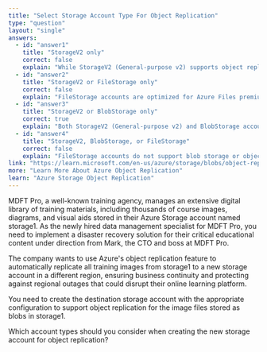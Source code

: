 ```yaml
---
title: "Select Storage Account Type For Object Replication"
type: "question"
layout: "single"
answers:
  - id: "answer1"
    title: "StorageV2 only"
    correct: false
    explain: "While StorageV2 (General-purpose v2) supports object replication, BlobStorage accounts also support this feature. Limiting to only StorageV2 excludes a valid option for blob-specific scenarios."
  - id: "answer2"
    title: "StorageV2 or FileStorage only"
    correct: false
    explain: "FileStorage accounts are optimized for Azure Files premium file shares and do not support blob storage or object replication features. This combination is incorrect for replicating images stored as blobs."
  - id: "answer3"
    title: "StorageV2 or BlobStorage only"
    correct: true
    explain: "Both StorageV2 (General-purpose v2) and BlobStorage account types support object replication for blob data. These are the only account types that can serve as destination accounts for object replication of images stored as blobs."
  - id: "answer4"
    title: "StorageV2, BlobStorage, or FileStorage"
    correct: false
    explain: "FileStorage accounts do not support blob storage or object replication. They are designed specifically for Azure Files premium scenarios, making this option incorrect."
link: "https://learn.microsoft.com/en-us/azure/storage/blobs/object-replication-overview"
more: "Learn More About Azure Object Replication"
learn: "Azure Storage Object Replication"
---
```


MDFT Pro, a well-known training agency, manages an extensive digital library of training materials, including thousands of course images, diagrams, and visual aids stored in their Azure Storage account named storage1. As the newly hired data management specialist for MDFT Pro, you need to implement a disaster recovery solution for their critical educational content under direction from Mark, the CTO and boss at MDFT Pro. 

The company wants to use Azure's object replication feature to automatically replicate all training images from storage1 to a new storage account in a different region, ensuring business continuity and protecting against regional outages that could disrupt their online learning platform.

You need to create the destination storage account with the appropriate configuration to support object replication for the image files stored as blobs in storage1.

Which account types should you consider when creating the new storage account for object replication?

